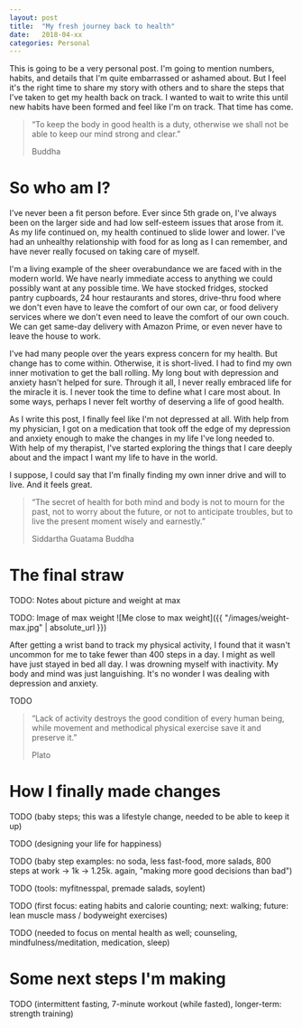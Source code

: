 ```yaml
---
layout: post
title:  "My fresh journey back to health"
date:   2018-04-xx
categories: Personal
---
```


This is going to be a very personal post. I'm going to mention numbers, habits, and details that I'm quite embarrassed or ashamed about. But I feel it's the right time to share my story with others and to share the steps that I've taken to get my health back on track. I wanted to wait to write this until new habits have been formed and feel like I'm on track. That time has come.

> “To keep the body in good health is a duty, otherwise we shall not be able to keep our mind strong and clear.”
>
> Buddha

# So who am I?
I've never been a fit person before. Ever since 5th grade on, I've always been on the larger side and had low self-esteem issues that arose from it. As my life continued on, my health continued to slide lower and lower. I've had an unhealthy relationship with food for as long as I can remember, and have never really focused on taking care of myself.

I'm a living example of the sheer overabundance we are faced with in the modern world. We have nearly immediate access to anything we could possibly want at any possible time. We have stocked fridges, stocked pantry cupboards, 24 hour restaurants and stores, drive-thru food where we don't even have to leave the comfort of our own car, or food delivery services where we don't even need to leave the comfort of our own couch. We can get same-day delivery with Amazon Prime, or even never have to leave the house to work.

I've had many people over the years express concern for my health. But change has to come within. Otherwise, it is short-lived. I had to find my own inner motivation to get the ball rolling. My long bout with depression and anxiety hasn't helped for sure. Through it all, I never really embraced life for the miracle it is. I never took the time to define what I care most about. In some ways, perhaps I never felt worthy of deserving a life of good health.

As I write this post, I finally feel like I'm not depressed at all. With help from my physician, I got on a medication that took off the edge of my depression and anxiety enough to make the changes in my life I've long needed to. With help of my therapist, I've started exploring the things that I care deeply about and the impact I want my life to have in the world.

I suppose, I could say that I'm finally finding my own inner drive and will to live. And it feels great.

> “The secret of health for both mind and body is not to mourn for the past, not to worry about the future, or not to anticipate troubles, but to live the present moment wisely and earnestly.”
>
> Siddartha Guatama Buddha

# The final straw
TODO: Notes about picture and weight at max

TODO: Image of max weight
![Me close to max weight]({{ "/images/weight-max.jpg" | absolute_url }})

After getting a wrist band to track my physical activity, I found that it wasn't uncommon for me to take fewer than 400 steps in a day. I might as well have just stayed in bed all day. I was drowning myself with inactivity. My body and mind was just languishing. It's no wonder I was dealing with depression and anxiety.

TODO

> “Lack of activity destroys the good condition of every human being, while movement and methodical physical exercise save it and preserve it.”
>
> Plato

# How I finally made changes
TODO (baby steps; this was a lifestyle change, needed to be able to keep it up)

TODO (designing your life for happiness)

TODO (baby step examples: no soda, less fast-food, more salads, 800 steps at work -> 1k -> 1.25k. again, "making more good decisions than bad")

TODO (tools: myfitnesspal, premade salads, soylent)

TODO (first focus: eating habits and calorie counting; next: walking; future: lean muscle mass / bodyweight exercises)

TODO (needed to focus on mental health as well; counseling, mindfulness/meditation, medication, sleep)

# Some next steps I'm making
TODO (intermittent fasting, 7-minute workout (while fasted), longer-term: strength training)
